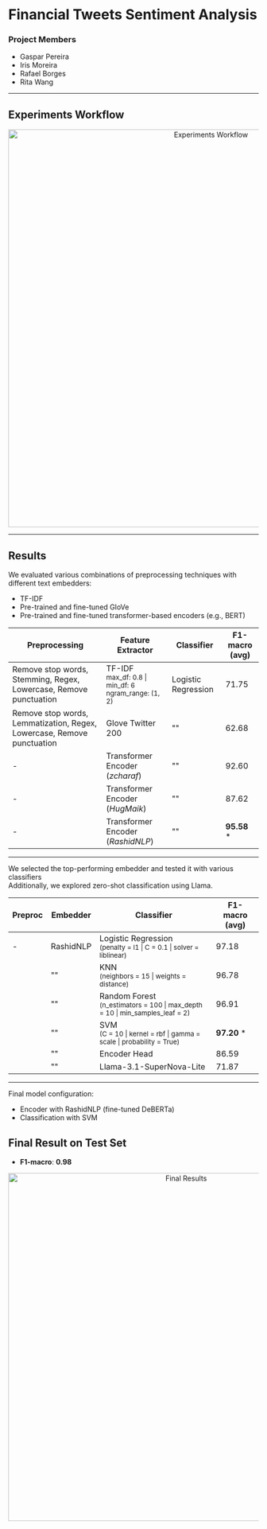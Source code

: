 # Financial Tweets Sentiment Analysis

### Project Members
- Gaspar Pereira  
- Iris Moreira  
- Rafael Borges  
- Rita Wang  

---

## Experiments Workflow

<p align="center">
  <img width="800" alt="Experiments Workflow" src="https://github.com/user-attachments/assets/82f28c37-1cbf-4c4c-9fb8-05774878c9c5" />
</p>

---

## Results

We evaluated various combinations of preprocessing techniques with different text embedders:
- TF-IDF
- Pre-trained and fine-tuned GloVe
- Pre-trained and fine-tuned transformer-based encoders (e.g., BERT)
  

| Preprocessing                                                                 | Feature Extractor                                                                 | Classifier          | F1-macro (avg) |
|------------------------------------------------------------------------------|----------------------------------------------------------------------------------|---------------------|----------------|
| Remove stop words, Stemming, Regex, Lowercase, Remove punctuation           | TF-IDF <br><sub>max_df: 0.8 \| min_df: 6 <br> ngram_range: (1, 2)</sub>         |  Logistic Regression                   | 71.75          |
| Remove stop words, Lemmatization, Regex, Lowercase, Remove punctuation      | Glove Twitter 200                                                                | "" | 62.68          |
| -                                                                            | Transformer Encoder <br>(*zcharaf*)                                                              | ""                     | 92.60          |
| -                                                                             | Transformer Encoder (*HugMaik*)                                                              | ""                     | 87.62          |
| -                                                                             | Transformer Encoder (*RashidNLP*)                                                            | ""                     | **95.58** *     |


---

We selected the top-performing embedder and tested it with various classifiers <br>
Additionally, we explored zero-shot classification using Llama.



| Preproc | Embedder   | Classifier        | F1-macro (avg) |
|---------|------------|-------------------|----------------|
| -       | RashidNLP  | Logistic Regression <br><sub>(penalty = l1 \| C = 0.1 \| solver = liblinear)</sub>         | 97.18          |
|         | ""           | KNN <br><sub>(neighbors = 15 \| weights = distance)</sub>                                   | 96.78          |
|         | ""           | Random Forest <br><sub>(n_estimators = 100 \| max_depth = 10 \| min_samples_leaf = 2)</sub> | 96.91          |
|         | ""           | SVM <br><sub>(C = 10 \| kernel = rbf \| gamma = scale \| probability = True)</sub>          | **97.20** *    |
|         | ""           | Encoder Head                                                                                 | 86.59          |
|         | ""           | Llama-3.1-SuperNova-Lite                                                                      | 71.87          |


---

Final model configuration:
- Encoder with RashidNLP (fine-tuned DeBERTa)
- Classification with SVM 

## Final Result on Test Set

- **F1-macro**: **0.98**

<p align="center">
  <img width="700" alt="Final Results" src="https://github.com/user-attachments/assets/dd3dc757-b54f-420a-82cf-d1995eca3ea7" />
</p>
